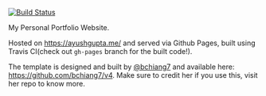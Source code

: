 [![Build Status](https://app.travis-ci.com/AyushG3112/AyushG3112.github.io.svg?branch=main)](https://app.travis-ci.com/AyushG3112/AyushG3112.github.io)

My Personal Portfolio Website.

Hosted on https://ayushgupta.me/ and served via Github Pages, built using Travis CI(check out `gh-pages` branch for the built code!).

The template is designed and built by [@bchiang7](https://github.com/bchiang7) and available here: https://github.com/bchiang7/v4. Make sure to credit her if you use this, visit her repo to know more.
